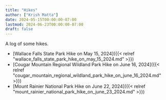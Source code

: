 ```yaml
---
title: "Hikes"
author: ["Krish Matta"]
date: 2024-05-15T00:00:00-07:00
lastmod: 2024-06-23T00:00:00-07:00
draft: false
---
```


A log of some hikes.

-   [Wallace Falls State Park Hike on May 15, 2024]({{< relref "wallace_falls_state_park_hike_on_may_15_2024.md" >}})
-   [Cougar Mountain Regional Wildland Park Hike on June 16, 2024]({{< relref "cougar_mountain_regional_wildland_park_hike_on_june_16_2024.md" >}})
-   [Mount Rainier National Park Hike on June 22, 2024]({{< relref "mount_rainier_national_park_hike_on_june_23_2024.md" >}})

